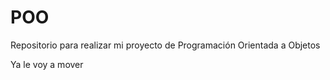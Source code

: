 # POO
Repositorio para realizar mi proyecto de Programación Orientada a Objetos 

Ya le voy a mover
